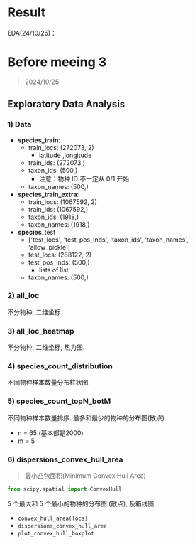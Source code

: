 # Result

EDA(24/10/25)：[<here>](./figure)



# Before meeing 3

> 2024/10/25



## Exploratory Data Analysis

### 1) Data

* **species_train**: 
  * train_locs: (272073, 2)
    * latitude ,longitude
  * train_ids: (272073,)
  * taxon_ids: (500,)
    * 注意：物种 ID 不一定从 0/1 开始
  * taxon_names: (500,)
* **species_train_extra**: 
  * train_locs: (1067592, 2)
  * train_ids: (1067592,)
  * taxon_ids: (1918,)
  * taxon_names: (1918,)
* **species**_test
  * ['test_locs', 'test_pos_inds', 'taxon_ids', 'taxon_names', 'allow_pickle']
  * test_locs: (288122, 2)
  * test_pos_inds: (500,)
    * lists of list
  * taxon_names: (500,)



### 2) all_loc

不分物种, 二维坐标.



### 3) all_loc_heatmap

不分物种, 二维坐标, 热力图.



### 4) species_count_distribution

不同物种样本数量分布柱状图.



### 5) species_count_topN_botM

不同物种样本数量排序. 最多和最少的物种的分布图(散点).

* n = 65 (基本都是2000)
* m = 5



### 6) dispersions_convex_hull_area

> 最小凸包面积(Minimum Convex Hull Area)

```python
from scipy.spatial import ConvexHull
```

5 个最大和 5 个最小的物种的分布图 (散点), 及箱线图

* `convex_hull_area(locs)`
* `dispersions_convex_hull_area`
* `plot_convex_hull_boxplot`
